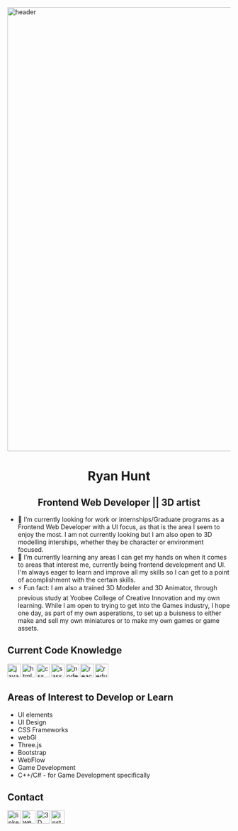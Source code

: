 <img  alt="header" width="1000px"  src="https://media-exp1.licdn.com/dms/image/D5616AQFd71N3r3OA9Q/profile-displaybackgroundimage-shrink_350_1400/0/1664767173268?e=1673481600&v=beta&t=foEFL1KMaZ_kz6UZxorQGbkQyg85uY5YM4zWZLsZ2RA" />

<h1 align="center" style="border-bottom: none"> Ryan Hunt </h1>
<h2 align="center"> Frontend Web Developer || 3D artist </h2>


- 🔭 I’m currently looking for work or internships/Graduate programs as a Frontend Web Developer with a UI focus, as that is the area I seem to enjoy the most. I am not currently looking but I am also open to 3D modelling interships, whether they be character or environment focused.  
- 🌱 I’m currently learning any areas I can get my hands on when it comes to areas that interest me, currently being frontend development and UI. I'm always eager to learn and improve all my skills so I can get to a point of acomplishment with the certain skills.
- ⚡ Fun fact: I am also a trained 3D Modeler and 3D Animator, through previous study at Yoobee College of Creative Innovation and my own learning. While I am open to trying to get into the Games industry, I hope one day, as part of my own asperations, to set up a buisness to either make and sell my own miniatures or to make my own games or game assets.


<h2>Current Code Knowledge</h2>

<img align="left" alt="javascript" width="30px" src="https://img.icons8.com/color/512/javascript.png" />
<img align="left" alt="html" width="30px" src="https://img.icons8.com/color/512/html-5.png" />
<img align="left" alt="css" width="30px" src="https://img.icons8.com/fluency/512/css3.png" />
<img align="left" alt="sass" width="30px" src="https://img.icons8.com/color/512/sass.png" />
<img align="left" alt="node" width="30px" src="https://img.icons8.com/color/512/nodejs.png" />
<img align="left" alt="react" width="30px" src="https://img.icons8.com/plasticine/512/react.png" />
<img align="left" alt="redux" width="30px" src="https://img.icons8.com/color/512/redux.png" />

<br />
<br />

<h2>Areas of Interest to Develop or Learn</h2> 

- UI elements 
- UI Design 
- CSS Frameworks
- webGl        
- Three.js     
- Bootstrap 
- WebFlow
- Game Development
- C++/C# - for Game Development specifically


<h2>Contact</h2>

[<img align="left" alt="linkedin" width="30px" src="https://img.icons8.com/color/512/linkedin-circled.png" />][linkedin]
[<img align="left" alt="website" width="30px" src="https://img.icons8.com/fluency/512/domain.png" />][website]
[<img align="left" alt="3D" width="30px" src="https://img.icons8.com/external-tal-revivo-color-tal-revivo/512/external-artstation-a-leading-showcase-platform-for-games-film-media-and-entertainment-artists-logo-color-tal-revivo.png" />][3d]
[<img align="left" alt="instagram" width="30px" src="https://img.icons8.com/fluency/512/instagram-new.png" />][instagram]


[linkedin]:https://www.linkedin.com/in/ryanhuntfwd/
[website]: https://ryan-hunt-fwd-portfolio.web.app/
[3d]: https://ryan_hunt.artstation.com/
[instagram]:https://www.instagram.com/cm_primus/ 


<!--
**ryan-hunt-fed/ryan-hunt-fed** is a ✨ _special_ ✨ repository because its `README.md` (this file) appears on your GitHub profile.

Here are some ideas to get you started:

- 🔭 I’m currently working on ...
- 🌱 I’m currently learning ...
- 👯 I’m looking to collaborate on ...
- 🤔 I’m looking for help with ...
- 💬 Ask me about ...
- 📫 How to reach me: ...
- 😄 Pronouns: ...
- ⚡ Fun fact: ...
-->
